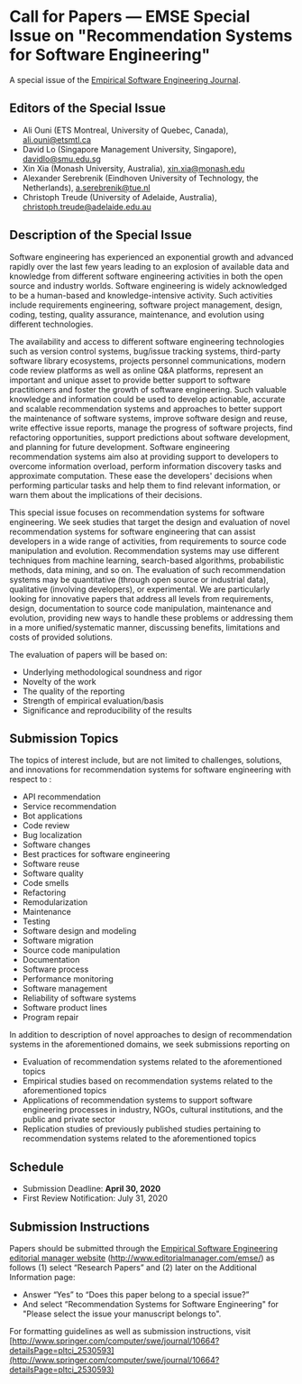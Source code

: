 # Call for Papers — EMSE Special Issue on "Recommendation Systems for Software Engineering"

A special issue of the [Empirical Software Engineering Journal](http://www.springer.com/computer/swe/journal/10664).

## Editors of the Special Issue

- Ali Ouni (ETS Montreal, University of Quebec, Canada), ali.ouni@etsmtl.ca
- David Lo (Singapore Management University, Singapore), davidlo@smu.edu.sg
- Xin Xia (Monash University, Australia), xin.xia@monash.edu
- Alexander Serebrenik (Eindhoven University of Technology, the Netherlands), a.serebrenik@tue.nl
- Christoph Treude (University of Adelaide, Australia), christoph.treude@adelaide.edu.au

## Description of the Special Issue
Software engineering has experienced an exponential growth and advanced rapidly over the last few years leading to an explosion of available data and knowledge from different software engineering activities in both the open source and industry worlds. Software engineering is widely acknowledged to be a human-based and knowledge-intensive activity. Such activities include requirements engineering, software project management, design, coding, testing, quality assurance, maintenance, and evolution using different technologies.
 
The availability and access to different software engineering technologies such as version control systems, bug/issue tracking systems, third-party software library ecosystems, projects personnel communications, modern code review platforms as well as online Q&A platforms, represent an important and unique asset to provide better support to software practitioners and foster the growth of software engineering. Such valuable knowledge and information could be used to develop actionable, accurate and scalable recommendation systems and approaches to better support the maintenance of software systems, improve software design and reuse, write effective issue reports, manage the progress of software projects, find refactoring opportunities, support predictions about software development, and planning for future development. Software engineering recommendation systems aim also at providing support to developers to overcome information overload, perform information discovery tasks and approximate computation. These ease the developers' decisions when performing particular tasks and help them to find relevant information, or warn them about the implications of their decisions.

This special issue focuses on recommendation systems for software engineering. We seek studies that target the design and evaluation of novel recommendation systems for software engineering that can assist developers in a wide range of activities, from requirements to source code manipulation and evolution. Recommendation systems may use different techniques from machine learning, search-based algorithms, probabilistic methods, data mining, and so on. The evaluation of such recommendation systems may be quantitative (through open source or industrial data), qualitative (involving developers), or experimental. We are particularly looking for innovative papers that address all levels from requirements, design, documentation to source code manipulation, maintenance and evolution, providing new ways to handle these problems or addressing them in a more unified/systematic manner, discussing benefits, limitations and costs of provided solutions.

The evaluation of papers will be based on:
- Underlying methodological soundness and rigor
- Novelty of the work
- The quality of the reporting
- Strength of empirical evaluation/basis
- Significance and reproducibility of the results

## Submission Topics
The topics of interest include, but are not limited to challenges, solutions, and innovations for recommendation systems for software engineering with respect to :
- API recommendation
- Service recommendation
- Bot applications
- Code review
- Bug localization
- Software changes
- Best practices for software engineering
- Software reuse
- Software quality
- Code smells
- Refactoring
- Remodularization
- Maintenance
- Testing
- Software design and modeling
- Software migration
- Source code manipulation
- Documentation
- Software process
- Performance monitoring
- Software management
- Reliability of software systems
- Software product lines
- Program repair

In addition to description of novel approaches to design of recommendation systems in the aforementioned domains, we seek submissions reporting on
- Evaluation of recommendation systems related to the aforementioned topics
- Empirical studies based on recommendation systems related to the aforementioned topics
- Applications of recommendation systems to support software engineering processes in industry, NGOs, cultural institutions, and the public and private sector
- Replication studies of previously published studies pertaining to recommendation systems related to the aforementioned topics

## Schedule
- Submission Deadline:          **April 30, 2020**
- First Review Notification:       July 31, 2020
 
## Submission Instructions
Papers should be submitted through the [Empirical Software Engineering editorial manager website](http://www.editorialmanager.com/emse/) (http://www.editorialmanager.com/emse/) as follows (1) select “Research Papers” and (2) later on the Additional Information page:
- Answer “Yes” to “Does this paper belong to a special issue?”
- And select “Recommendation Systems for Software Engineering" for "Please select the issue your manuscript belongs to".

For formatting guidelines as well as submission instructions, visit [http://www.springer.com/computer/swe/journal/10664?detailsPage=pltci_2530593](http://www.springer.com/computer/swe/journal/10664?detailsPage=pltci_2530593)
